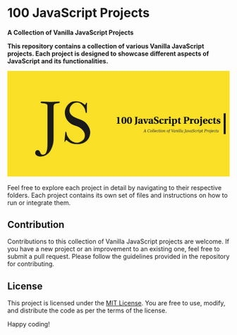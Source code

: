 # 100 JavaScript Projects

**A Collection of Vanilla JavaScript Projects**

**This repository contains a collection of various Vanilla JavaScript projects. Each project is designed to showcase different aspects of JavaScript and its functionalities.**

[![Logo](./assets/images/banner.jpg)](https://100-javascript-projects.vercel.app/)

<!-- ![Screenshot](banner.jpg) -->

Feel free to explore each project in detail by navigating to their respective folders. Each project contains its own set of files and instructions on how to run or integrate them.

## Contribution

Contributions to this collection of Vanilla JavaScript projects are welcome. If you have a new project or an improvement to an existing one, feel free to submit a pull request. Please follow the guidelines provided in the repository for contributing.

## License

This project is licensed under the [MIT License](LICENSE). You are free to use, modify, and distribute the code as per the terms of the license.

Happy coding!
